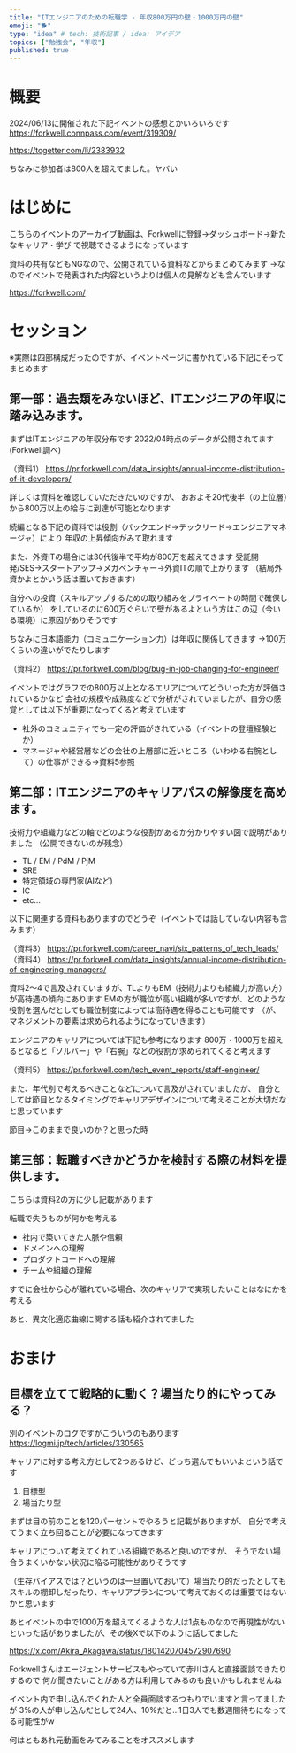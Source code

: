 ```yaml
---
title: "ITエンジニアのための転職学 - 年収800万円の壁・1000万円の壁"
emoji: "🐕"
type: "idea" # tech: 技術記事 / idea: アイデア
topics: ["勉強会", "年収"]
published: true
---
```

# 概要

2024/06/13に開催された下記イベントの感想とかいろいろです
https://forkwell.connpass.com/event/319309/

https://togetter.com/li/2383932

ちなみに参加者は800人を超えてました。ヤバい

# はじめに

こちらのイベントのアーカイブ動画は、Forkwellに登録→ダッシュボード→新たなキャリア・学び
で視聴できるようになっています

資料の共有などもNGなので、公開されている資料などからまとめてみます
→なのでイベントで発表された内容というよりは個人の見解なども含んでいます

https://forkwell.com/

# セッション

※実際は四部構成だったのですが、イベントページに書かれている下記にそってまとめます

## 第一部：過去類をみないほど、ITエンジニアの年収に踏み込みます。

まずはITエンジニアの年収分布です
2022/04時点のデータが公開されてます(Forkwell調べ)

（資料1）
https://pr.forkwell.com/data_insights/annual-income-distribution-of-it-developers/

詳しくは資料を確認していただきたいのですが、
おおよそ20代後半（の上位層）から800万以上の給与に到達が可能となります

続編となる下記の資料では役割（バックエンド→テックリード→エンジニアマネージャ）により
年収の上昇傾向がみて取れます

また、外資ITの場合には30代後半で平均が800万を超えてきます
受託開発/SES→スタートアップ→メガベンチャー→外資ITの順で上がります
（結局外資かよとかいう話は置いておきます）

自分への投資（スキルアップするための取り組みをプライベートの時間で確保しているか）
をしているのに600万ぐらいで壁があるよという方はこの辺（今いる環境）に原因がありそうです

ちなみに日本語能力（コミュニケーション力）は年収に関係してきます
→100万くらいの違いがでたりします

（資料2）
https://pr.forkwell.com/blog/bug-in-job-changing-for-engineer/

イベントではグラフでの800万以上となるエリアについてどういった方が評価されているかなど
会社の規模や成熟度などで分析がされていましたが、自分の感覚としては以下が重要になってくると考えています

- 社外のコミュニティでも一定の評価がされている（イベントの登壇経験とか）
- マネージャや経営層などの会社の上層部に近いところ（いわゆる右腕として）の仕事ができる→資料5参照

## 第二部：ITエンジニアのキャリアパスの解像度を高めます。

技術力や組織力などの軸でどのような役割があるか分かりやすい図で説明がありました
（公開できないのが残念）

- TL / EM / PdM / PjM
- SRE
- 特定領域の専門家(AIなど)
- IC
- etc...

以下に関連する資料もありますのでどうぞ（イベントでは話していない内容も含みます）

（資料3）
https://pr.forkwell.com/career_navi/six_patterns_of_tech_leads/
（資料4）
https://pr.forkwell.com/data_insights/annual-income-distribution-of-engineering-managers/

資料2〜4で言及されていますが、TLよりもEM（技術力よりも組織力が高い方）が高待遇の傾向にあります
EMの方が職位が高い組織が多いですが、どのような役割を選んだとしても職位制度によっては高待遇を得ることも可能です
（が、マネジメントの要素は求められるようになっていきます）

エンジニアのキャリアについては下記も参考になります
800万・1000万を超えるとなると「ソルバー」や「右腕」などの役割が求められてくると考えます

（資料5）
https://pr.forkwell.com/tech_event_reports/staff-engineer/

また、年代別で考えるべきことなどについて言及がされていましたが、
自分としては節目となるタイミングでキャリアデザインについて考えることが大切だなと思っています

節目→このままで良いのか？と思った時

## 第三部：転職すべきかどうかを検討する際の材料を提供します。

こちらは資料2の方に少し記載があります

転職で失うものが何かを考える
- 社内で築いてきた人脈や信頼
- ドメインへの理解
- プロダクトコードへの理解
- チームや組織の理解

すでに会社から心が離れている場合、次のキャリアで実現したいことはなにかを考える

あと、異文化適応曲線に関する話も紹介されてました

# おまけ

## 目標を立てて戦略的に動く？場当たり的にやってみる？

別のイベントのログですがこういうのもあります
https://logmi.jp/tech/articles/330565

キャリアに対する考え方として2つあるけど、どっち選んでもいいよという話です
1. 目標型
2. 場当たり型

まずは目の前のことを120パーセントでやろうと記載がありますが、
自分で考えてうまく立ち回ることが必要になってきます

キャリアについて考えてくれている組織であると良いのですが、
そうでない場合うまくいかない状況に陥る可能性がありそうです

（生存バイアスでは？というのは一旦置いておいて）場当たり的だったとしても
スキルの棚卸しだったり、キャリアプランについて考えておくのは重要ではないかと思います

あとイベントの中で1000万を超えてくるような人は1点ものなので再現性がない
といった話がありましたが、その後Xで以下のように話してました

https://x.com/Akira_Akagawa/status/1801420704572907690

Forkwellさんはエージェントサービスもやっていて赤川さんと直接面談できたりするので
何か聞きたいことがある方は利用してみるのも良いかもしれませんね

イベント内で申し込んでくれた人と全員面談するつもりでいますと言ってましたが
3%の人が申し込んだとして24人、10%だと...1日3人でも数週間待ちになってる可能性がw

何はともあれ元動画をみてみることをオススメします
